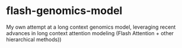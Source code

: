 # flash-genomics-model
My own attempt at a long context genomics model, leveraging recent advances in long context attention modeling (Flash Attention + other hierarchical methods))
